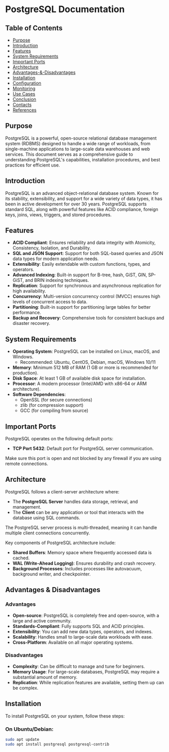 # PostgreSQL Documentation

## Table of Contents
- [Purpose](#purpose)
- [Introduction](#introduction)
- [Features](#features)
- [System Requirements](#system-requirements)
- [Important Ports](#important-ports)
- [Architecture](#architecture)
- [Advantages-&-Disadvantages](#advantages--disadvantages)
- [Installation](#installation)
- [Configuration](#configuration)
- [Monitoring](#monitoring)
- [Use Cases](#use-cases)
- [Conclusion](#conclusion)
- [Contacts](#contacts)
- [References](#references)

## Purpose

PostgreSQL is a powerful, open-source relational database management system (RDBMS) designed to handle a wide range of workloads, from single-machine applications to large-scale data warehouses and web services. This document serves as a comprehensive guide to understanding PostgreSQL's capabilities, installation procedures, and best practices for efficient use.

## Introduction

PostgreSQL is an advanced object-relational database system. Known for its stability, extensibility, and support for a wide variety of data types, it has been in active development for over 30 years. PostgreSQL supports standard SQL, along with powerful features like ACID compliance, foreign keys, joins, views, triggers, and stored procedures.

## Features

- **ACID Compliant**: Ensures reliability and data integrity with Atomicity, Consistency, Isolation, and Durability.
- **SQL and JSON Support**: Support for both SQL-based queries and JSON data types for modern application needs.
- **Extensibility**: Easily extendable with custom functions, types, and operators.
- **Advanced Indexing**: Built-in support for B-tree, hash, GiST, GIN, SP-GiST, and BRIN indexing techniques.
- **Replication**: Support for synchronous and asynchronous replication for high availability.
- **Concurrency**: Multi-version concurrency control (MVCC) ensures high levels of concurrent access to data.
- **Partitioning**: Built-in support for partitioning large tables for better performance.
- **Backup and Recovery**: Comprehensive tools for consistent backups and disaster recovery.

## System Requirements

- **Operating System**: PostgreSQL can be installed on Linux, macOS, and Windows.
  - Recommended: Ubuntu, CentOS, Debian, macOS, Windows 10/11
- **Memory**: Minimum 512 MB of RAM (1 GB or more is recommended for production).
- **Disk Space**: At least 1 GB of available disk space for installation.
- **Processor**: A modern processor (Intel/AMD with x86-64 or ARM architecture).
- **Software Dependencies**: 
  - OpenSSL (for secure connections)
  - zlib (for compression support)
  - GCC (for compiling from source)

## Important Ports

PostgreSQL operates on the following default ports:
- **TCP Port 5432**: Default port for PostgreSQL server communication.

Make sure this port is open and not blocked by any firewall if you are using remote connections.

## Architecture

PostgreSQL follows a client-server architecture where:
- The **PostgreSQL Server** handles data storage, retrieval, and management.
- The **Client** can be any application or tool that interacts with the database using SQL commands.

The PostgreSQL server process is multi-threaded, meaning it can handle multiple client connections concurrently.

Key components of PostgreSQL architecture include:
- **Shared Buffers**: Memory space where frequently accessed data is cached.
- **WAL (Write-Ahead Logging)**: Ensures durability and crash recovery.
- **Background Processes**: Includes processes like autovacuum, background writer, and checkpointer.

## Advantages & Disadvantages

### Advantages
- **Open-source**: PostgreSQL is completely free and open-source, with a large and active community.
- **Standards-Compliant**: Fully supports SQL and ACID principles.
- **Extensibility**: You can add new data types, operators, and indexes.
- **Scalability**: Handles small to large-scale data workloads with ease.
- **Cross-Platform**: Available on all major operating systems.

### Disadvantages
- **Complexity**: Can be difficult to manage and tune for beginners.
- **Memory Usage**: For large-scale databases, PostgreSQL may require a substantial amount of memory.
- **Replication**: While replication features are available, setting them up can be complex.

## Installation

To install PostgreSQL on your system, follow these steps:

### On Ubuntu/Debian:
```bash
sudo apt update
sudo apt install postgresql postgresql-contrib
